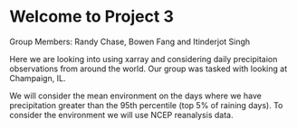 # Welcome to Project 3
Group Members: Randy Chase, Bowen Fang and Itinderjot Singh

Here we are looking into using xarray and considering daily precipitaion observations from around the world. Our group was tasked with looking at Champaign, IL. 

We will consider the mean environment on the days where we have precipitation greater than the 95th percentile (top 5% of raining days). To consider the environment we will use NCEP reanalysis data. 
